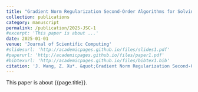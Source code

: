 ```yaml
---
title: "Gradient Norm Regularization Second-Order Algorithms for Solving Nonconvex-Strongly Concave Minimax Problems"
collection: publications
category: manuscript
permalink: /publication/2025-JSC-1
#excerpt: 'This paper is about ...'
date: 2025-01-01
venue: 'Journal of Scientific Computing'
#slidesurl: 'http://academicpages.github.io/files/slides1.pdf'
#paperurl: 'http://academicpages.github.io/files/paper1.pdf'
#bibtexurl: 'http://academicpages.github.io/files/bibtex1.bib'
citation: 'J. Wang, Z. Xu*. &quot;Gradient Norm Regularization Second-Order Algorithms for Solving Nonconvex-Strongly Concave Minimax Problems.&quot; <i>Journal of Scientific Computing</i>. accepted. (2025).'
---
```

This paper is about {{page.title}}.
